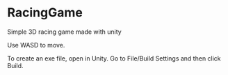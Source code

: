 # RacingGame
Simple 3D racing game made with unity

Use WASD to move. 

To create an exe file, open in Unity. Go to File/Build Settings and then click Build.
